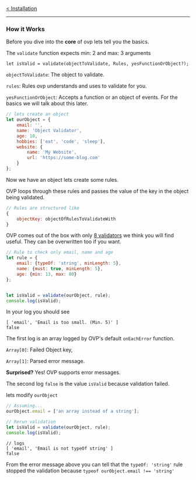 [< Installation](installation.md)
___

### How it Works
Before you dive into the **core** of ovp lets tell you the basics.

The `validate` function expects min: 2 and max: 3 arguments

```
let isValid = validate(objectToValidate, Rules, yesFunctionOrObject?);
```

`objectToValidate`: The object to validate.

`rules`: Rules ovp understands and uses to validate for you.

`yesFunctionOrObject`: Accepts a function or an object of events. 
For the basics we will talk about this later.

```javascript
// lets create an object
let ourObject = {
    email: '',
    name: 'Object Validator',
    age: 10,
    hobbies: ['eat', 'code', 'sleep'],
    website: {
        name: 'My Website',
        url: 'https://some-blog.com'
    }
};
```

Now we have an object lets create some rules.

OVP loops through these rules and passes the value of the key in the object being validated.

```javascript
// Rules are structured like
{
    objectKey: objectOfRulesToValidateWith
}
```

OVP comes out of the box with only [8 validators](rules/index.md) we think you will find useful. They can be overwritten too if you want.

```javascript
// Rule to check only email, name and age
let rule = {
    email: {typeOf: 'string', minLength: 5},
    name: {must: true, minLength: 5},
    age: {min: 13, max: 80}
};


let isValid = validate(ourObject, rule);
console.log(isValid);
```

In your log you should see
```
[ 'email', 'Email is too small. (Min. 5)' ]
false
```

The first log is an array logged by OVP's default `onEachError` function. 

`Array[0]`: Failed Object key, 

`Array[1]`: Parsed error message.

**Surprised?** Yes! OVP supports error messages.

The second log `false` is the value `isValid` because validation failed.

lets modify `ourObject`
```javascript
// Assuming...
ourObject.email = ['an array instead of a string'];

// Rerun validation
let isValid = validate(ourObject, rule);
console.log(isValid);
```
```
// logs
[ 'email', 'Email is not typeOf string' ]
false
```

From the error message above you can tell that the `typeOf: 'string'` rule stopped the validation because `typeof ourObject.email !== 'string'`
